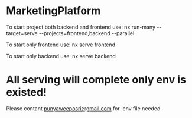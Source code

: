 # MarketingPlatform
To start project both backend and frontend use:
nx run-many --target=serve --projects=frontend,backend --parallel

To start only frontend use: 
nx serve frontend

To start only backend use:
nx serve backend

# All serving will complete only env is existed!
Please contant punyaweeposri@gmail.com for .env file needed.